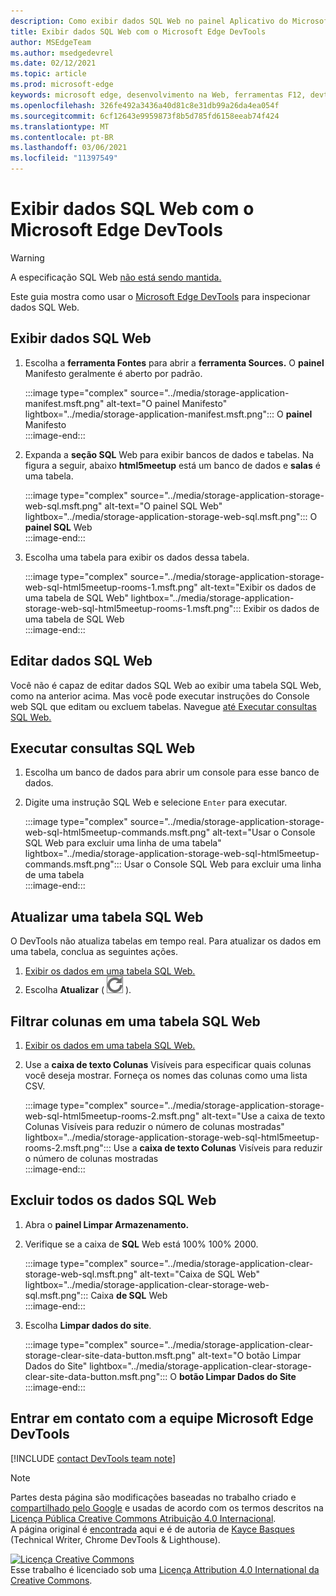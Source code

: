 ```yaml
---
description: Como exibir dados SQL Web no painel Aplicativo do Microsoft Edge DevTools.
title: Exibir dados SQL Web com o Microsoft Edge DevTools
author: MSEdgeTeam
ms.author: msedgedevrel
ms.date: 02/12/2021
ms.topic: article
ms.prod: microsoft-edge
keywords: microsoft edge, desenvolvimento na Web, ferramentas F12, devtools
ms.openlocfilehash: 326fe492a3436a40d81c8e31db99a26da4ea054f
ms.sourcegitcommit: 6cf12643e9959873f8b5d785fd6158eeab74f424
ms.translationtype: MT
ms.contentlocale: pt-BR
ms.lasthandoff: 03/06/2021
ms.locfileid: "11397549"
---
```

<!-- Copyright Kayce Basques 

   Licensed under the Apache License, Version 2.0 (the "License");
   you may not use this file except in compliance with the License.
   You may obtain a copy of the License at

       https://www.apache.org/licenses/LICENSE-2.0

   Unless required by applicable law or agreed to in writing, software
   distributed under the License is distributed on an "AS IS" BASIS,
   WITHOUT WARRANTIES OR CONDITIONS OF ANY KIND, either express or implied.
   See the License for the specific language governing permissions and
   limitations under the License.  -->

# <a name="view-web-sql-data-with-microsoft-edge-devtools"></a>Exibir dados SQL Web com o Microsoft Edge DevTools  

> [!WARNING]
> A especificação SQL Web [não está sendo mantida.][W3CWebSQLStatus]  

Este guia mostra como usar o [Microsoft Edge DevTools][MicrosoftEdgeDevTools] para inspecionar dados SQL Web.  

## <a name="view-web-sql-data"></a>Exibir dados SQL Web  

1.  Escolha a **ferramenta Fontes** para abrir a **ferramenta Sources.**  O **painel** Manifesto geralmente é aberto por padrão.  
    
    :::image type="complex" source="../media/storage-application-manifest.msft.png" alt-text="O painel Manifesto" lightbox="../media/storage-application-manifest.msft.png":::
       O **painel** Manifesto  
    :::image-end:::  
    
1.  Expanda a **seção SQL** Web para exibir bancos de dados e tabelas.  Na figura a seguir, abaixo **html5meetup** está um banco de dados e **salas** é uma tabela.  
    
    :::image type="complex" source="../media/storage-application-storage-web-sql.msft.png" alt-text="O painel SQL Web" lightbox="../media/storage-application-storage-web-sql.msft.png":::
       O **painel SQL** Web  
    :::image-end:::  
    
1.  Escolha uma tabela para exibir os dados dessa tabela.  
    
    :::image type="complex" source="../media/storage-application-storage-web-sql-html5meetup-rooms-1.msft.png" alt-text="Exibir os dados de uma tabela de SQL Web" lightbox="../media/storage-application-storage-web-sql-html5meetup-rooms-1.msft.png":::
       Exibir os dados de uma tabela de SQL Web  
    :::image-end:::  
    
## <a name="edit-web-sql-data"></a>Editar dados SQL Web  

Você não é capaz de editar dados SQL Web ao exibir uma tabela SQL Web, como na anterior acima.  Mas você pode executar instruções do Console web SQL que editam ou excluem tabelas.  Navegue [até Executar consultas SQL Web.](#run-web-sql-queries)  

## <a name="run-web-sql-queries"></a>Executar consultas SQL Web  

1.  Escolha um banco de dados para abrir um console para esse banco de dados.  
1.  Digite uma instrução SQL Web e selecione `Enter` para executar.  
    
    :::image type="complex" source="../media/storage-application-storage-web-sql-html5meetup-commands.msft.png" alt-text="Usar o Console SQL Web para excluir uma linha de uma tabela" lightbox="../media/storage-application-storage-web-sql-html5meetup-commands.msft.png":::
       Usar o Console SQL Web para excluir uma linha de uma tabela  
    :::image-end:::  
    
## <a name="refresh-a-web-sql-table"></a>Atualizar uma tabela SQL Web  

O DevTools não atualiza tabelas em tempo real.  Para atualizar os dados em uma tabela, conclua as seguintes ações.  

1.  [Exibir os dados em uma tabela SQL Web.](#view-web-sql-data)  
1.  Escolha **Atualizar** \( ![ Atualizar ][ImageRefreshIcon] \).  
    
## <a name="filter-out-columns-in-a-web-sql-table"></a>Filtrar colunas em uma tabela SQL Web  

1.  [Exibir os dados em uma tabela SQL Web.](#view-web-sql-data)  
1.  Use a **caixa de texto Colunas** Visíveis para especificar quais colunas você deseja mostrar.  Forneça os nomes das colunas como uma lista CSV.  
    
    :::image type="complex" source="../media/storage-application-storage-web-sql-html5meetup-rooms-2.msft.png" alt-text="Use a caixa de texto Colunas Visíveis para reduzir o número de colunas mostradas" lightbox="../media/storage-application-storage-web-sql-html5meetup-rooms-2.msft.png":::
       Use a **caixa de texto Colunas** Visíveis para reduzir o número de colunas mostradas  
    :::image-end:::  
    
## <a name="delete-all-web-sql-data"></a>Excluir todos os dados SQL Web  

1.  Abra o **painel Limpar Armazenamento.**  
1.  Verifique se a caixa de **SQL** Web está 100% 100% 2000.  
    
    :::image type="complex" source="../media/storage-application-clear-storage-web-sql.msft.png" alt-text="Caixa de SQL Web" lightbox="../media/storage-application-clear-storage-web-sql.msft.png":::
       Caixa **de SQL** Web  
    :::image-end:::  
    
1.  Escolha **Limpar dados do site**.  
    
    :::image type="complex" source="../media/storage-application-clear-storage-clear-site-data-button.msft.png" alt-text="O botão Limpar Dados do Site" lightbox="../media/storage-application-clear-storage-clear-site-data-button.msft.png":::
       O **botão Limpar Dados do Site**  
    :::image-end:::  
    
## <a name="getting-in-touch-with-the-microsoft-edge-devtools-team"></a>Entrar em contato com a equipe Microsoft Edge DevTools  

[!INCLUDE [contact DevTools team note](../includes/contact-devtools-team-note.md)]  

<!-- image links -->  

[ImageRefreshIcon]: ../media/refresh-icon.msft.png  

<!-- links -->  

[MicrosoftEdgeDevTools]: ../../devtools-guide-chromium/index.md "Ferramentas de desenvolvedor do Microsoft Edge (Chromium) | Microsoft Docs"  

[W3CWebSQLStatus]: https://w3.org/TR/webdatabase/#status-of-this-document "Web SQL banco de dados | W3C"  

> [!NOTE]
> Partes desta página são modificações baseadas no trabalho criado e [compartilhado pelo Google][GoogleSitePolicies] e usadas de acordo com os termos descritos na [Licença Pública Creative Commons Atribuição 4.0 Internacional][CCA4IL].  
> A página original é [encontrada](https://developers.google.com/web/tools/chrome-devtools/storage/websql) aqui e é de autoria de [Kayce Basques][KayceBasques] \(Technical Writer, Chrome DevTools \& Lighthouse\).  

[![Licença Creative Commons][CCby4Image]][CCA4IL]  
Esse trabalho é licenciado sob uma [Licença Attribution 4.0 International da Creative Commons][CCA4IL].  

[CCA4IL]: https://creativecommons.org/licenses/by/4.0  
[CCby4Image]: https://i.creativecommons.org/l/by/4.0/88x31.png  
[GoogleSitePolicies]: https://developers.google.com/terms/site-policies  
[KayceBasques]: https://developers.google.com/web/resources/contributors/kaycebasques  
